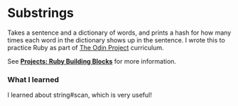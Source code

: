 # Substrings

Takes a sentence and a dictionary of words, and prints a hash for how many times each word in the dictionary shows up in the sentence. I wrote this to practice Ruby as part of [The Odin Project](http://www.theodinproject.com/) curriculum. 

See **[Projects: Ruby Building Blocks](http://www.theodinproject.com/ruby-programming/building-blocks)** for more information.

### What I learned

I learned about string#scan, which is very useful!